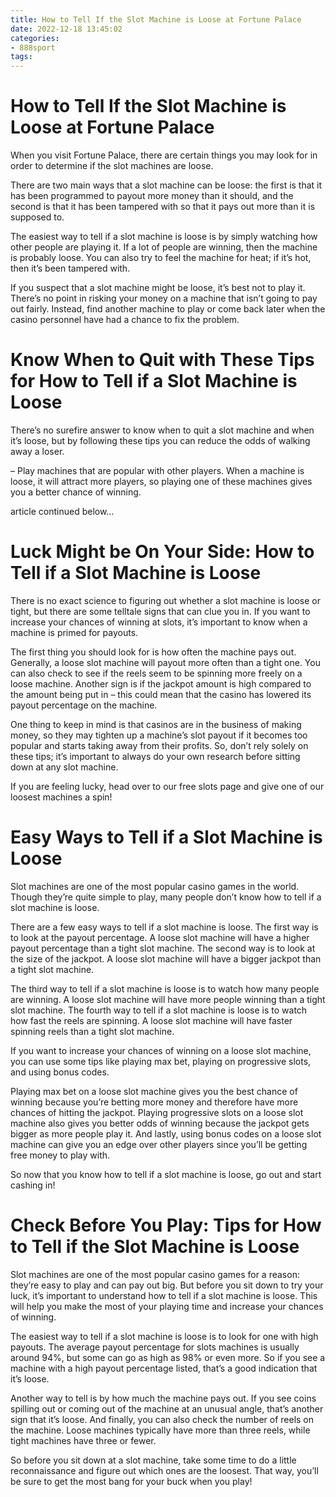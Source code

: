 ```yaml
---
title: How to Tell If the Slot Machine is Loose at Fortune Palace 
date: 2022-12-18 13:45:02
categories:
- 888sport
tags:
---
```



#  How to Tell If the Slot Machine is Loose at Fortune Palace 

When you visit Fortune Palace, there are certain things you may look for in order to determine if the slot machines are loose. 

There are two main ways that a slot machine can be loose: the first is that it has been programmed to payout more money than it should, and the second is that it has been tampered with so that it pays out more than it is supposed to. 

The easiest way to tell if a slot machine is loose is by simply watching how other people are playing it. If a lot of people are winning, then the machine is probably loose. You can also try to feel the machine for heat; if it’s hot, then it’s been tampered with. 

If you suspect that a slot machine might be loose, it’s best not to play it. There’s no point in risking your money on a machine that isn’t going to pay out fairly. Instead, find another machine to play or come back later when the casino personnel have had a chance to fix the problem.

#  Know When to Quit with These Tips for How to Tell if a Slot Machine is Loose 

There’s no surefire answer to know when to quit a slot machine and when it’s loose, but by following these tips you can reduce the odds of walking away a loser.

– Play machines that are popular with other players. When a machine is loose, it will attract more players, so playing one of these machines gives you a better chance of winning.

article continued below…

#  Luck Might be On Your Side: How to Tell if a Slot Machine is Loose 

There is no exact science to figuring out whether a slot machine is loose or tight, but there are some telltale signs that can clue you in. If you want to increase your chances of winning at slots, it’s important to know when a machine is primed for payouts. 

The first thing you should look for is how often the machine pays out. Generally, a loose slot machine will payout more often than a tight one. You can also check to see if the reels seem to be spinning more freely on a loose machine. Another sign is if the jackpot amount is high compared to the amount being put in – this could mean that the casino has lowered its payout percentage on the machine. 

One thing to keep in mind is that casinos are in the business of making money, so they may tighten up a machine’s slot payout if it becomes too popular and starts taking away from their profits. So, don’t rely solely on these tips; it’s important to always do your own research before sitting down at any slot machine. 

If you are feeling lucky, head over to our free slots page and give one of our loosest machines a spin!

#  Easy Ways to Tell if a Slot Machine is Loose 

Slot machines are one of the most popular casino games in the world. Though they’re quite simple to play, many people don’t know how to tell if a slot machine is loose. 

There are a few easy ways to tell if a slot machine is loose. The first way is to look at the payout percentage. A loose slot machine will have a higher payout percentage than a tight slot machine. The second way is to look at the size of the jackpot. A loose slot machine will have a bigger jackpot than a tight slot machine. 

The third way to tell if a slot machine is loose is to watch how many people are winning. A loose slot machine will have more people winning than a tight slot machine. The fourth way to tell if a slot machine is loose is to watch how fast the reels are spinning. A loose slot machine will have faster spinning reels than a tight slot machine. 

If you want to increase your chances of winning on a loose slot machine, you can use some tips like playing max bet, playing on progressive slots, and using bonus codes. 

Playing max bet on a loose slot machine gives you the best chance of winning because you’re betting more money and therefore have more chances of hitting the jackpot. Playing progressive slots on a loose slot machine also gives you better odds of winning because the jackpot gets bigger as more people play it. And lastly, using bonus codes on a loose slot machine can give you an edge over other players since you’ll be getting free money to play with. 

So now that you know how to tell if a slot machine is loose, go out and start cashing in!

#  Check Before You Play: Tips for How to Tell if the Slot Machine is Loose

Slot machines are one of the most popular casino games for a reason: they’re easy to play and can pay out big. But before you sit down to try your luck, it’s important to understand how to tell if a slot machine is loose. This will help you make the most of your playing time and increase your chances of winning.

The easiest way to tell if a slot machine is loose is to look for one with high payouts. The average payout percentage for slots machines is usually around 94%, but some can go as high as 98% or even more. So if you see a machine with a high payout percentage listed, that’s a good indication that it’s loose.

Another way to tell is by how much the machine pays out. If you see coins spilling out or coming out of the machine at an unusual angle, that’s another sign that it’s loose. And finally, you can also check the number of reels on the machine. Loose machines typically have more than three reels, while tight machines have three or fewer.

So before you sit down at a slot machine, take some time to do a little reconnaissance and figure out which ones are the loosest. That way, you’ll be sure to get the most bang for your buck when you play!